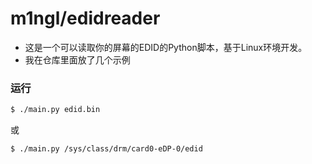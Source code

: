 # m1ngl/edidreader
 - 这是一个可以读取你的屏幕的EDID的Python脚本，基于Linux环境开发。
 - 我在仓库里面放了几个示例
### 运行
```bash
$ ./main.py edid.bin
```
或
```bash
$ ./main.py /sys/class/drm/card0-eDP-0/edid
```
